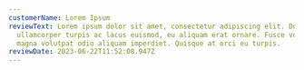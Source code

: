 ```yaml
---
customerName: Lorem Ipsum
reviewText: Lorem ipsum dolor sit amet, consectetur adipiscing elit. Donec
  ullamcorper turpis ac lacus euismod, eu aliquam erat ornare. Fusce volutpat
  magna volutpat odio aliquam imperdiet. Quisque at orci eu turpis.
reviewDate: 2023-06-22T11:52:08.947Z
---
```


